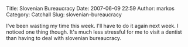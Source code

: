 Title: Slovenian Bureaucracy
Date: 2007-06-09 22:59
Author: markos
Category: Catchall
Slug: slovenian-bureaucracy

I've been wasting my time this week. I'll have to do it again next week.
I noticed one thing though. It's much less stressful for me to visit a
dentist than having to deal with slovenian bureaucracy.

